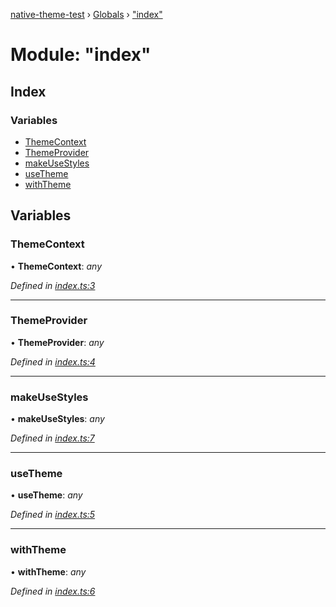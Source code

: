 [native-theme-test](../README.md) › [Globals](../globals.md) › ["index"](_index_.md)

# Module: "index"

## Index

### Variables

* [ThemeContext](_index_.md#themecontext)
* [ThemeProvider](_index_.md#themeprovider)
* [makeUseStyles](_index_.md#makeusestyles)
* [useTheme](_index_.md#usetheme)
* [withTheme](_index_.md#withtheme)

## Variables

###  ThemeContext

• **ThemeContext**: *any*

*Defined in [index.ts:3](https://github.com/CarlosBalladares/native-theme/blob/70169e3/src/index.ts#L3)*

___

###  ThemeProvider

• **ThemeProvider**: *any*

*Defined in [index.ts:4](https://github.com/CarlosBalladares/native-theme/blob/70169e3/src/index.ts#L4)*

___

###  makeUseStyles

• **makeUseStyles**: *any*

*Defined in [index.ts:7](https://github.com/CarlosBalladares/native-theme/blob/70169e3/src/index.ts#L7)*

___

###  useTheme

• **useTheme**: *any*

*Defined in [index.ts:5](https://github.com/CarlosBalladares/native-theme/blob/70169e3/src/index.ts#L5)*

___

###  withTheme

• **withTheme**: *any*

*Defined in [index.ts:6](https://github.com/CarlosBalladares/native-theme/blob/70169e3/src/index.ts#L6)*
